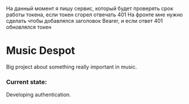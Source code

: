 На данный момент я пишу сервис, который будет проверять срок работы токена, если токен сгорел отвечать 401
На фронте мне нужно сделать чтобы добавлялся заголовок Bearer, и если ответ 401 обновлялся токен

# Music Despot

Big project about something really important in music.

### Current state:

Developing authentication.
